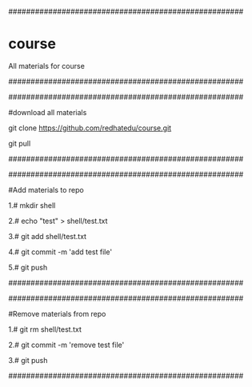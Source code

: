 #####################################################

# course
All materials for course

#####################################################




#####################################################

#download all materials

git clone https://github.com/redhatedu/course.git

git pull

#####################################################



#####################################################

#Add materials to repo

1.# mkdir shell

2.# echo "test" > shell/test.txt

3.# git add shell/test.txt

4.# git commit -m 'add test file'

5.# git push

#####################################################




#####################################################

#Remove materials from repo

1.# git rm shell/test.txt

2.# git commit -m 'remove test file'

3.# git push

#####################################################

